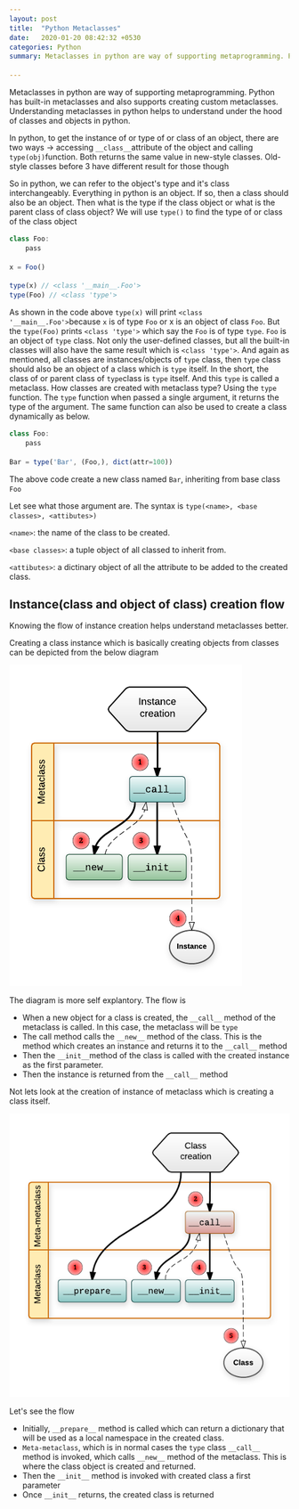 ```yaml
---
layout: post
title:  "Python Metaclasses"
date:   2020-01-20 08:42:32 +0530
categories: Python
summary: Metaclasses in python are way of supporting metaprogramming. Python has built-in metaclasses and also supports creating custom metaclasses. Understanding metaclasses in python helps to understand under the hood of classes and objects in python.

---
```


Metaclasses in python are way of supporting metaprogramming. Python has built-in metaclasses and also supports creating custom metaclasses. Understanding metaclasses in python helps to understand under the hood of classes and objects in python. 

In python, to get the instance of or type of or class of an object, there are two ways → accessing `__class__`attribute of the object and calling `type(obj)`function. Both returns the same value in new-style classes. Old-style classes before 3 have different result for those though

So in python, we can refer to the object's type and it's class interchangeably. Everything in python is an object.  If so, then a class should also be an object. Then what is the type if the class object or what is the parent class of class object? We will use `type()` to find the type of or class of the class object

```jsx
class Foo:
	pass

x = Foo()

type(x) // <class '__main__.Foo'>
type(Foo) // <class 'type'>
```

As shown in the code above `type(x)` will print `<class '__main__.Foo'>`because `x` is of type `Foo` or x is an object of class `Foo`. But the `type(Foo)` prints  `<class 'type'>` which say the `Foo` is of type `type`.  `Foo` is an object of `type` class. Not only the user-defined classes, but all the built-in classes will also have the same result which is `<class 'type'>`. And again as mentioned, all classes are instances/objects of `type` class, then `type` class should also be an object of a class which is `type` itself. In the short, the class of or parent class of `type`class is `type` itself.  And this `type` is called a metaclass. How classes are created with metaclass type? Using the `type` function. The `type` function when passed a single argument, it returns the type of the argument. The same function can also be used to create a class dynamically as below.

  

```jsx
class Foo:
	pass

Bar = type('Bar', (Foo,), dict(attr=100)) 
```

The above code create a new class named `Bar`, inheriting from base class `Foo`

Let see what those argument are. The syntax is `type(<name>, <base classes>, <attibutes>)`

`<name>`: the name of the class to be created.

`<base classes>`: a tuple object of all classed to inherit from.

`<attibutes>`: a dictinary object of all the attribute to be added to the created class.

## Instance(class and object of class) creation flow

Knowing the flow of instance creation helps understand metaclasses better.

Creating a class instance which is basically creating objects from classes can be depicted from the below diagram

![assets/instance-creation.png](assets/instance-creation.png)

The diagram is more self explantory. The flow is

- When a new object for a class is created, the `__call__` method of the metaclass is called. In this case, the metaclass will be `type`
- The call method calls the `__new__` method of the class. This is the method which creates an instance and returns it to the `__call__` method
- Then the `__init__`method of the class is called with the created instance as the first parameter.
- Then the instance is returned  from the `__call__` method

Not lets look at the creation of instance of metaclass which is creating a class itself.

![assets/class-creation.png](assets/class-creation.png)

Let's see the flow 

- Initially, `__prepare__` method is called which can return a dictionary that will be used as a local namespace in the created class.
- `Meta-metaclass`, which is in normal cases the `type` class `__call__` method is invoked, which calls `__new__` method of the metaclass. This is where the class object is created and returned.
- Then the `__init__` method is invoked with created class a first parameter
- Once `__init__` returns, the created class is returned